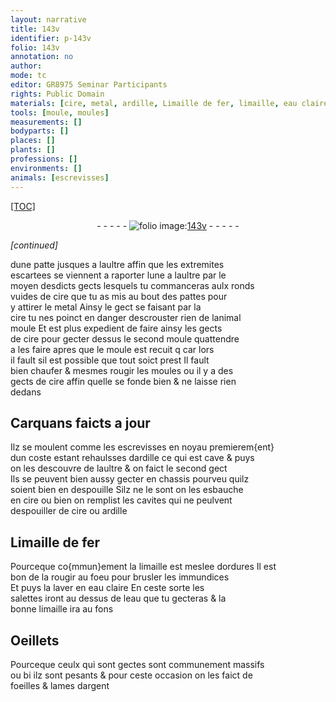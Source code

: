 ```yaml
---
layout: narrative
title: 143v
identifier: p-143v
folio: 143v
annotation: no
author:
mode: tc
editor: GR8975 Seminar Participants
rights: Public Domain
materials: [cire, metal, ardille, Limaille de fer, limaille, eau claire, eau, argent]
tools: [moule, moules]
measurements: []
bodyparts: []
places: []
plants: []
professions: []
environments: []
animals: [escrevisses]
---
```


<p><a href="{{ site.baseurl }}/diplomatic/">[TOC]</a></p><div class="folio" align="center">- - - - - <a href="http://gallica.bnf.fr/ark:/12148/btv1b10500001g/f292.image" target="_blank"><img src="https://cu-mkp.github.io/2017-workshop-edition/assets/photo-icon.png" alt="folio image: " style="display:inline-block; margin-bottom:-3px;"/>143v</a> - - - - - </div>  
 
*[continued]*
  
dune patte jusques a laultre affin que les extremites<br/> escartees se viennent a raporter lune a laultre par le<br/> moyen desdicts gects lesquels tu commanceras aulx ronds<br/> vuides de <span class="m">cire</span> que tu as mis au bout des pattes pour<br/> y attirer le <span class="m">metal</span> Ainsy le gect se faisant par la<br/> <span class="m">cire</span> tu nes poinct en danger descrouster rien de lanimal<br/> moule Et est plus expedient de faire ainsy les gects<br/> de <span class="m">cire</span> pour gecter dessus le second <span class="tl">moule</span> quattendre<br/> a les faire apres que le moule est recuit <span class="del">q</span> car lors<br/> il fault sil est possible que tout soict prest Il fault<br/> bien chaufer & mesmes rougir les <span class="tl">moules</span> ou il y a des<br/> gects de <span class="m">cire</span> affin quelle se fonde bien & ne laisse rien<br/> dedans 

 
  

## Carquans faicts a jour

 
Ilz se moulent comme les <span class="al">escrevisses</span> en noyau premierem{ent}<br/> dun coste estant rehaulsses d<span class="m">ardille</span> ce qui est cave & puys<br/> on les descouvre de laultre & on faict le second gect<br/> Ils se peuvent bien aussy gecter en chassis pourveu quilz<br/> soient bien en despouille Silz ne le sont on les esbauche<br/> en <span class="m">cire</span> ou bien on remplist les cavites qui ne peulvent<br/> despouiller de <span class="m">cire</span> ou <span class="m">ardille</span>

 
  

## <span class="m">Limaille de fer</span>

 
Pourceque co{mmun}ement la <span class="m">limaille</span> est meslee dordures Il est<br/> bon de la rougir au foeu pour brusler les immundices<br/> Et puys la laver en <span class="m">eau claire</span> En ceste sorte les<br/> salettes iront au dessus de l<span class="m">eau</span> que tu gecteras & la<br/> bonne <span class="m">limaille</span> ira au fons

 
  

## Oeillets

 
Pourceque ceulx qui sont gectes sont communement massifs<br/> <span class="del">ou bi</span> ilz sont pesants & pour ceste occasion on les faict de<br/> foeilles & lames d<span class="m">argent</span>
 

